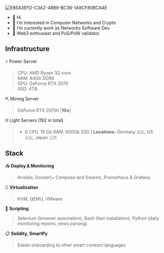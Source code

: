 ![E85A3EFD-C3A2-48B9-BC36-1A9CF80BCA4E](https://user-images.githubusercontent.com/36705469/204632237-727b2234-656a-471b-80c3-c75446b57698.JPG)

- 👋 Hi
- 👀 I’m interested in Computer Networks and Crypto
- 🌱 I’m currently work as Networks Software Dev.
- 💞️ Web3 enthusiast and PoS/PoW validator.

## Infrastructure

⚡️ Power Server
> 
>CPU: AMD Ryzen 32-core\
RAM: 64Gb DDR4\
GPU: GeForce RTX 2070\
SSD: 4TB

⛏️ Mining Server
>
> GeForce RTX 2070ti [**10x**]

⛓️ Light Servers (192 in total)
>
>- 6 CPU, 16 Gb RAM, 600Gb SSD | **Locations:** Germany 🇩🇪, US 🇺🇸, Japan 🇯🇵

## Stack

📥 **Deploy & Monitoring**
> Ansible, Docker(+ Compose and Swarm), Prometheus & Grafana

🗄️ **Virtualization**
> KVM, QEMU, VMware

🤖 **Scripting**
> Selenium (browser automation), Bash (fast installation), Python (daily monitoring reports, news parsing)

📋 **Solidity, SmartPy**
> Easier onboarding to other smart contract languages


  
